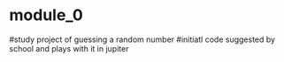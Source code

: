 # module_0
#study project of guessing a random number
#initiatl code suggested by school and plays with it in jupiter
